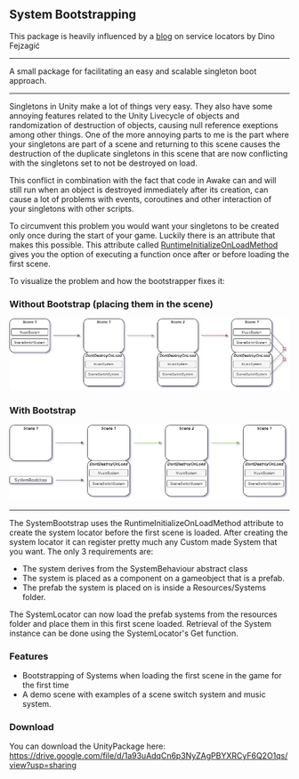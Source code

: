 ## System Bootstrapping

This package is heavily influenced by a [blog](https://medium.com/medialesson/simple-service-locator-for-your-unity-project-40e317aad307) on service locators by Dino Fejzagić

------------------------
A small package for facilitating an easy and scalable singleton boot approach.

-------------------------

Singletons in Unity make a lot of things very easy. They also have some annoying features related to the Unity Livecycle of objects and randomization of destruction of objects,
causing null reference exeptions among other things. One of the more annoying parts to me is the part where your singletons are part of a scene and returning to this scene
causes the destruction of the duplicate singletons in this scene that are now conflicting with the singletons set to not be destroyed on load.

This conflict in combination with the fact that code in Awake can and will still run when an object is destroyed immediately after its creation, can cause a lot of problems with
events, coroutines and other interaction of your singletons with other scripts.

To circumvent this problem you would want your singletons to be created only once during the start of your game. Luckily there is an attribute that makes this possible.
This attribute called [RuntimeInitializeOnLoadMethod](https://docs.unity3d.com/ScriptReference/RuntimeInitializeOnLoadMethodAttribute.html) gives you the option of 
executing a function once after or before loading the first scene.

To visualize the problem and how the bootstrapper fixes it:

### Without Bootstrap (placing them in the scene)
![Without Bootstrap](https://raw.githubusercontent.com/Bvanderwolf/bvanderwolf.github.io/master/ReadmeImages/WithoutBootstrap.png)

### With Bootstrap
![With Bootstrap](https://raw.githubusercontent.com/Bvanderwolf/bvanderwolf.github.io/master/ReadmeImages/WithBootstrap.png)

----------------------------
The SystemBootstrap uses the RuntimeInitializeOnLoadMethod attribute to create the system locator before the first scene is loaded. After creating the system locator
it can register pretty much any Custom made System that you want. The only 3 requirements are:

- The system derives from the SystemBehaviour abstract class
- The system is placed as a component on a gameobject that is a prefab.
- The prefab the system is placed on is inside a Resources/Systems folder. 

The SystemLocator can now load the prefab systems from the resources folder and place them in this first scene loaded.
Retrieval of the System instance can be done using the SystemLocator's Get function.

### Features

- Bootstrapping of Systems when loading the first scene in the game for the first time
- A demo scene with examples of a scene switch system and music system.

### Download

You can download the UnityPackage here: https://drive.google.com/file/d/1a93uAdqCn6p3NyZAgPBYXRCyF6Q2O1qs/view?usp=sharing 
